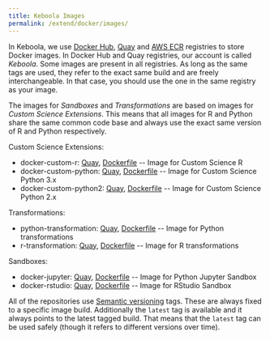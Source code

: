 ```yaml
---
title: Keboola Images
permalink: /extend/docker/images/
---
```


In Keboola, we use
[Docker Hub](https://hub.docker.com/r/keboola/),
[Quay](https://quay.io/organization/keboola) and [AWS ECR](https://aws.amazon.com/ecr/) registries to store Docker images.
In Docker Hub and Quay registries, our account is called *Keboola*.
Some images are present in all registries.
As long as the same tags are used, they refer to the exact same build and are freely interchangeable.
In that case, you should use the one in the same registry as your image.

The images for *Sandboxes* and *Transformations* are based on images for *Custom Science Extensions*.
This means that all images for R and Python share the same common code base and
always use the exact same version of R and Python respectively.

Custom Science Extensions:

- docker-custom-r:
[Quay](https://quay.io/repository/keboola/docker-custom-r),
[Dockerfile](https://github.com/keboola/docker-custom-r) --
Image for Custom Science R
- docker-custom-python:
[Quay](https://quay.io/repository/keboola/docker-custom-python),
[Dockerfile](https://github.com/keboola/docker-custom-python) --
Image for Custom Science Python 3.x
- docker-custom-python2:
[Quay](https://quay.io/repository/keboola/docker-custom-python2),
[Dockerfile](https://github.com/keboola/docker-custom-python2) --
Image for Custom Science Python 2.x

Transformations:

- python-transformation:
[Quay](https://quay.io/repository/keboola/python-transformation),
[Dockerfile](https://github.com/keboola/python-transformation) --
Image for Python transformations
- r-transformation:
[Quay](https://quay.io/repository/keboola/r-transformation),
[Dockerfile](https://github.com/keboola/r-transformation) --
Image for R transformations

Sandboxes:

- docker-jupyter:
[Quay](https://quay.io/repository/keboola/docker-jupyter),
[Dockerfile](https://github.com/keboola/docker-jupyter) --
Image for Python Jupyter Sandbox
- docker-rstudio:
[Quay](https://quay.io/repository/keboola/docker-rstudio),
[Dockerfile](https://github.com/keboola/docker-rstudio) --
Image for RStudio Sandbox

All of the repositories use [Semantic versioning](http://semver.org/) tags. These are always fixed to a specific image build.
Additionally the `latest` tag is available and it always points to the latest tagged build. That means that the `latest` tag
can be used safely (though it refers to different versions over time).
